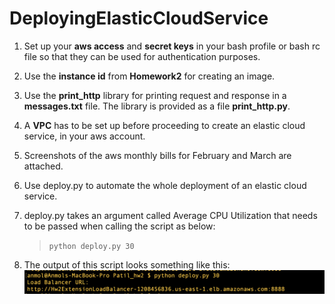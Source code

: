 # DeployingElasticCloudService

1. Set up your **aws access** and **secret keys** in your bash profile or bash rc file so that they can be used for authentication purposes.
2. Use the **instance id** from **Homework2** for creating an image.
3. Use the **print_http** library for printing request and response in a **messages.txt** file. The library is provided as a file **print_http.py**.
4. A **VPC** has to be set up before proceeding to create an elastic cloud service, in your aws account.
5. Screenshots of the aws monthly bills for February and March are attached.
6. Use deploy.py to automate the whole deployment of an elastic cloud service.
7. deploy.py takes an argument called Average CPU Utilization that needs to be passed when calling the script as below:

      > ``python deploy.py 30``
8. The output of this script looks something like this:
      ![alt](/output.png)

